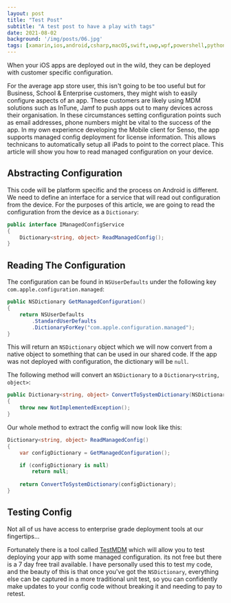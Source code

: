 ```yaml
---
layout: post
title: "Test Post"
subtitle: "A test post to have a play with tags"
date: 2021-08-02
background: '/img/posts/06.jpg'
tags: [xamarin,ios,android,csharp,macOS,swift,uwp,wpf,powershell,python,azure]
---
```


When your iOS apps are deployed out in the wild, they can be deployed with customer specific configuration.

For the average app store user, this isn't going to be too useful but for Business, School & Enterprise customers, they might wish to easily configure aspects of an app. These customers are likely using MDM solutions such as InTune, Jamf to push apps out to many devices across their organisation. In these circumstances setting configuration points such as email addresses, phone numbers might be vital to the success of the app. In my own experience developing the Mobile client for Senso, the app supports managed config deployment for license information. This allows technicans to automatically setup all iPads to point to the correct place. This article will show you how to read managed configuration on your device.

## Abstracting Configuration

This code will be platform specific and the process on Android is different. We need to define an interface for a service that will read out configuration from the device. For the purposes of this article, we are going to read the configuration from the device as a `Dictionary`:

```csharp
public interface IManagedConfigService
{
    Dictionary<string, object> ReadManagedConfig();
}
```

## Reading The Configuration

The configuration can be found in `NSUserDefaults` under the following key `com.apple.configuration.managed`:

```csharp
public NSDictionary GetManagedConfiguration()
{
    return NSUserDefaults
        .StandardUserDefaults
        .DictionaryForKey("com.apple.configuration.managed");
}
```

This will return an `NSDictionary` object which we will now convert from a native object to something that can be used in our shared code. If the app was not deployed with configuration, the dictionary will be `null`.

The following method will convert an `NSDictionary` to a `Dictionary<string, object>`:

```csharp
public Dictionary<string, object> ConvertToSystemDictionary(NSDictionary nsDictionary)
{
    throw new NotImplementedException();
}
```

Our whole method to extract the config will now look like this:

```csharp
Dictionary<string, object> ReadManagedConfig()
{
    var configDictionary = GetManagedConfiguration();

    if (configDictionary is null)
        return null;
    
    return ConvertToSystemDictionary(configDictionary);
}
```

## Testing Config

Not all of us have access to enterprise grade deployment tools at our fingertips...

Fortunately there is a tool called [TestMDM](https://www.testmdmapp.com/) which will allow you to test deploying your app with some managed configuration. its not free but there is a 7 day free trail available. I have personally used this to test my code, and the beauty of this is that once you've got the `NSDictionary`, everything else can be captured in a more traditional unit test, so you can confidently make updates to your config code without breaking it and needing to pay to retest.